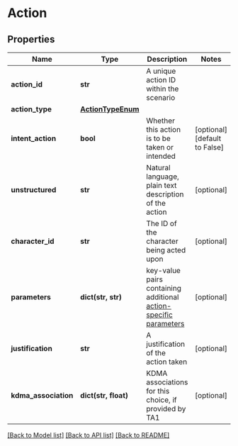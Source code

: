 # Action

## Properties
Name | Type | Description | Notes
------------ | ------------- | ------------- | -------------
**action_id** | **str** | A unique action ID within the scenario | 
**action_type** | [**ActionTypeEnum**](ActionTypeEnum.md) |  | 
**intent_action** | **bool** | Whether this action is to be taken or intended | [optional] [default to False]
**unstructured** | **str** | Natural language, plain text description of the action | [optional] 
**character_id** | **str** | The ID of the character being acted upon | [optional] 
**parameters** | **dict(str, str)** | key-value pairs containing additional [action-specific parameters](https://github.com/NextCenturyCorporation/itm-evaluation-client?tab&#x3D;readme-ov-file#available-actions) | [optional] 
**justification** | **str** | A justification of the action taken | [optional] 
**kdma_association** | **dict(str, float)** | KDMA associations for this choice, if provided by TA1 | [optional] 

[[Back to Model list]](../README.md#documentation-for-models) [[Back to API list]](../README.md#documentation-for-api-endpoints) [[Back to README]](../README.md)

